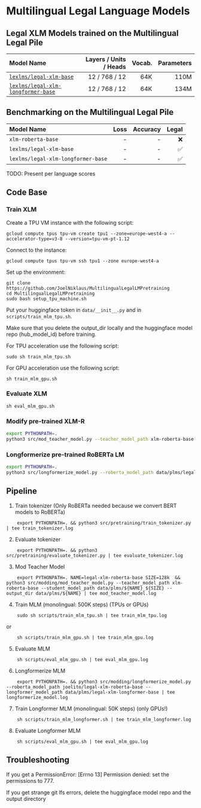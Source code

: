 # Multilingual Legal Language Models

## Legal XLM Models trained on the Multilingual Legal Pile

| Model Name                                                                                       | Layers / Units /  Heads | Vocab. | Parameters | 
|:-------------------------------------------------------------------------------------------------|------------------------:|-------:|-----------:|
| [`lexlms/legal-xlm-base`](https://huggingface.co/lexlms/legal-xlm-base)                          |           12 / 768 / 12 |    64K |       110M | 
| [`lexlms/legal-xlm-longformer-base`](https://huggingface.co/lexlms/legal-xlm-longformer-base)    |           12 / 768 / 12 |    64K |       134M |

## Benchmarking on the Multilingual Legal Pile

| Model Name                         | Loss | Accuracy |              Legal |
|:-----------------------------------|-----:|---------:|-------------------:|
| `xlm-roberta-base`                 |    - |        - |                :x: |
| `lexlms/legal-xlm-base`            |    - |        - | :white_check_mark: |
| `lexlms/legal-xlm-longformer-base` |    - |        - | :white_check_mark: |

TODO: Present per language scores

## Code Base

### Train XLM

Create a TPU VM instance with the following script:

```shell
gcloud compute tpus tpu-vm create tpu1 --zone=europe-west4-a --accelerator-type=v3-8 --version=tpu-vm-pt-1.12
```

Connect to the instance:

```shell
gcloud compute tpus tpu-vm ssh tpu1 --zone europe-west4-a
```

Set up the environment:

```shell
git clone https://github.com/JoelNiklaus/MultilingualLegalLMPretraining
cd MultilingualLegalLMPretraining
sudo bash setup_tpu_machine.sh
```

Put your huggingface token in `data/__init__.py` and in `scripts/train_mlm_tpu.sh`.

Make sure that you delete the output_dir locally and the huggingface model repo (hub_model_id) before training.

For TPU acceleration use the following script:

```shell
sudo sh train_mlm_tpu.sh
```

For GPU acceleration use the following script:

```shell
sh train_mlm_gpu.sh
```

### Evaluate XLM

```shell
sh eval_mlm_gpu.sh
```

### Modify pre-trained XLM-R

```bash
export PYTHONPATH=.
python3 src/mod_teacher_model.py --teacher_model_path xlm-roberta-base --student_model_path data/plms/legal-xlm-base
```

### Longformerize pre-trained RoBERTa LM

```bash
export PYTHONPATH=.
python3 src/longformerize_model.py --roberta_model_path data/plms/legal-xlm-base --max_length 4096 --attention_window 128
```

## Pipeline

1. Train tokenizer (Only RoBERTa needed because we convert BERT models to RoBERTa)
```shell
    export PYTHONPATH=. && python3 src/pretraining/train_tokenizer.py | tee train_tokenizer.log
```
2. Evaluate tokenizer
```shell
    export PYTHONPATH=. && python3 src/pretraining/evaluate_tokenizer.py | tee evaluate_tokenizer.log
```
3. Mod Teacher Model
```shell
    export PYTHONPATH=. NAME=legal-xlm-roberta-base SIZE=128k  && python3 src/modding/mod_teacher_model.py --teacher_model_path xlm-roberta-base --student_model_path data/plms/${NAME}_${SIZE} --output_dir data/plms/${NAME} | tee mod_teacher_model.log
```
4. Train MLM (monolingual: 500K steps) (TPUs or GPUs)
```shell
    sudo sh scripts/train_mlm_tpu.sh | tee train_mlm_tpu.log
```
or 
```shell
    sh scripts/train_mlm_gpu.sh | tee train_mlm_gpu.log
```
5. Evaluate MLM
```shell
    sh scripts/eval_mlm_gpu.sh | tee eval_mlm_gpu.log
```
6. Longformerize MLM
```shell
    export PYTHONPATH=. && python3 src/modding/longformerize_model.py --roberta_model_path joelito/legal-xlm-roberta-base --longformer_model_path data/plms/legal-xlm-longformer-base | tee longformerize_model.log
```
7. Train Longformer MLM (monolingual: 50K steps) (only GPUs!)
```shell
    sh scripts/train_mlm_longformer.sh | tee train_mlm_longformer.log
```
8. Evaluate Longformer MLM
```shell
    sh scripts/eval_mlm_gpu.sh | tee eval_mlm_gpu.log
```

## Troubleshooting

If you get a PermissionError: [Errno 13] Permission denied: set the permissions to 777.

If you get strange git lfs errors, delete the huggingface model repo and the output directory
